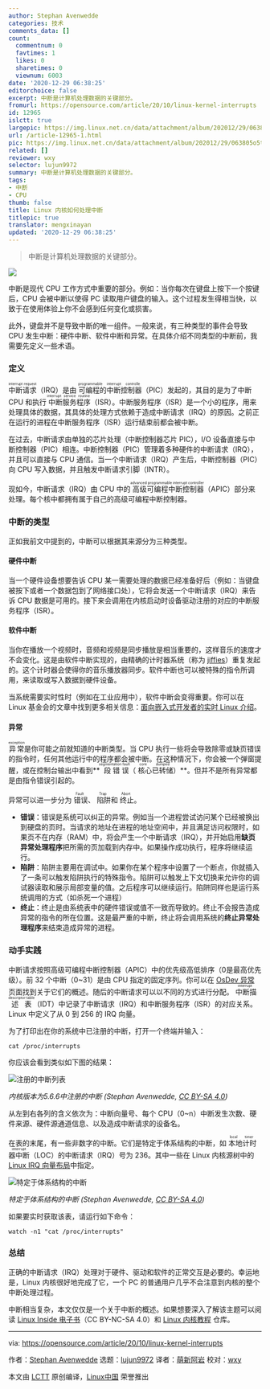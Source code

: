 ```yaml
---
author: Stephan Avenwedde
categories: 技术
comments_data: []
count:
  commentnum: 0
  favtimes: 1
  likes: 0
  sharetimes: 0
  viewnum: 6003
date: '2020-12-29 06:38:25'
editorchoice: false
excerpt: 中断是计算机处理数据的关键部分。
fromurl: https://opensource.com/article/20/10/linux-kernel-interrupts
id: 12965
islctt: true
largepic: https://img.linux.net.cn/data/attachment/album/202012/29/063805o5taf82ftgz85e22.jpg
url: /article-12965-1.html
pic: https://img.linux.net.cn/data/attachment/album/202012/29/063805o5taf82ftgz85e22.jpg.thumb.jpg
related: []
reviewer: wxy
selector: lujun9972
summary: 中断是计算机处理数据的关键部分。
tags:
- 中断
- CPU
thumb: false
title: Linux 内核如何处理中断
titlepic: true
translator: mengxinayan
updated: '2020-12-29 06:38:25'
---
```



> 
> 中断是计算机处理数据的关键部分。
> 
> 
> 


![](/data/attachment/album/202012/29/063805o5taf82ftgz85e22.jpg)


中断是现代 CPU 工作方式中重要的部分。例如：当你每次在键盘上按下一个按键后，CPU 会被中断以使得 PC 读取用户键盘的输入。这个过程发生得相当快，以致于在使用体验上你不会感到任何变化或损害。


此外，键盘并不是导致中断的唯一组件。一般来说，有三种类型的事件会导致 CPU 发生中断：硬件中断、软件中断和异常。在具体介绍不同类型的中断前，我需要先定义一些术语。


### 定义


<ruby> 中断请求 <rt>  interrupt request </rt></ruby>（IRQ）是由<ruby> 可编程的中断控制器 <rt>  programmable interrupt controlle </rt></ruby>（PIC）发起的，其目的是为了中断 CPU 和执行<ruby> 中断服务程序 <rt>  interrupt service routine </rt></ruby>（ISR）。中断服务程序（ISR）是一个小的程序，用来处理具体的数据，其具体的处理方式依赖于造成中断请求（IRQ）的原因。之前正在运行的进程在中断服务程序（ISR）运行结束前都会被中断。


在过去，中断请求由单独的芯片处理（中断控制器芯片 PIC），I/O 设备直接与中断控制器（PIC）相连。中断控制器（PIC）管理着多种硬件的中断请求（IRQ），并且可以直接与 CPU 通信。当一个中断请求（IRQ）产生后，中断控制器（PIC）向 CPU 写入数据，并且触发中断请求引脚（INTR）。


现如今，中断请求（IRQ）由 CPU 中的<ruby> 高级可编程中断控制器 <rt>  advanced programmable interrupt controller </rt></ruby>（APIC）部分来处理。每个核中都拥有属于自己的高级可编程中断控制器。


### 中断的类型


正如我前文中提到的，中断可以根据其来源分为三种类型。


#### 硬件中断


当一个硬件设备想要告诉 CPU 某一需要处理的数据已经准备好后（例如：当键盘被按下或者一个数据包到了网络接口处），它将会发送一个中断请求（IRQ）来告诉 CPU 数据是可用的。接下来会调用在内核启动时设备驱动注册的对应的中断服务程序（ISR）。


#### 软件中断


当你在播放一个视频时，音频和视频是同步播放是相当重要的，这样音乐的速度才不会变化。这是由软件中断实现的，由精确的计时器系统（称为 [jiffies](https://elinux.org/Kernel_Timer_Systems)）重复发起的。这个计时器会使得你的音乐播放器同步。软件中断也可以被特殊的指令所调用，来读取或写入数据到硬件设备。


当系统需要实时性时（例如在工业应用中），软件中断会变得重要。你可以在 Linux 基金会的文章中找到更多相关信息：[面向嵌入式开发者的实时 Linux 介绍](https://www.linuxfoundation.org/blog/2013/03/intro-to-real-time-linux-for-embedded-developers/)。


#### 异常


<ruby> 异常 <rt>  exception </rt></ruby>是你可能之前就知道的中断类型。当 CPU 执行一些将会导致除零或缺页错误的指令时，任何其他运行中的程序都会被中断。在这种情况下，你会被一个弹窗提醒，或在控制台输出中看到\*\*<ruby> 段错误 <rt>  segmentation fault </rt></ruby>（<ruby> 核心已转储 <rt>  core dumped </rt></ruby>）\*\*。但并不是所有异常都是由指令错误引起的。


异常可以进一步分为<ruby> 错误 <rt>  Fault </rt></ruby>、<ruby> 陷阱 <rt>  Trap </rt></ruby>和<ruby> 终止 <rt>  Abort </rt></ruby>。


* **错误**：错误是系统可以纠正的异常。例如当一个进程尝试访问某个已经被换出到硬盘的页时。当请求的地址在进程的地址空间中，并且满足访问权限时，如果页不在内存（RAM）中，将会产生一个中断请求（IRQ），并开始启用**缺页异常处理程序**把所需的页加载到内存中。如果操作成功执行，程序将继续运行。
* **陷阱**：陷阱主要用在调试中。如果你在某个程序中设置了一个断点，你就插入了一条可以触发陷阱执行的特殊指令。陷阱可以触发上下文切换来允许你的调试器读取和展示局部变量的值。之后程序可以继续运行。陷阱同样也是运行系统调用的方式（如杀死一个进程）
* **终止**：终止是由系统表中的硬件错误或值不一致而导致的。终止不会报告造成异常的指令的所在位置。这是最严重的中断，终止将会调用系统的**终止异常处理程序**来结束造成异常的进程。


### 动手实践


中断请求按照高级可编程中断控制器（APIC）中的优先级高低排序（0是最高优先级）。前 32 个中断（0~31）是由 CPU 指定的固定序列。你可以在 [OsDev 异常](https://wiki.osdev.org/Exceptions) 页面找到关于它们的概述。随后的中断请求可以以不同的方式进行分配。<ruby> 中断描述表 <rt>  interrupt descriptor table </rt></ruby>（IDT）中记录了中断请求（IRQ）和中断服务程序（ISR）的对应关系。Linux 中定义了从 0 到 256 的 IRQ 向量。


为了打印出在你的系统中已注册的中断，打开一个终端并输入：



```
cat /proc/interrupts

```

你应该会看到类似如下图的结果：


![注册的中断列表](/data/attachment/album/202012/29/063827i0teo4lpxi6rveed.png "Registered interrupts list")


*内核版本为5.6.6中注册的中断 (Stephan Avenwedde, [CC BY-SA 4.0](https://creativecommons.org/licenses/by-sa/4.0/))*


从左到右各列的含义依次为：中断向量号、每个 CPU（0~n）中断发生次数、硬件来源、硬件源通道信息、以及造成中断请求的设备名。


在表的末尾，有一些非数字的中断。它们是特定于体系结构的中断，如<ruby> 本地计时器中断 <rt>  local timer interrupt </rt></ruby>（LOC）的中断请求（IRQ）号为 236。其中一些在 Linux 内核源树中的[Linux IRQ 向量布局](https://github.com/torvalds/linux/blob/master/arch/x86/include/asm/irq_vectors.h)中指定。


![特定于体系结构的中断](/data/attachment/album/202012/29/063827dnvkcchkcjvyvaav.png "Architecture-specific interrupts")


*特定于体系结构的中断 (Stephan Avenwedde, [CC BY-SA 4.0](https://creativecommons.org/licenses/by-sa/4.0/))*


如果要实时获取该表，请运行如下命令：



```
watch -n1 "cat /proc/interrupts"

```

### 总结


正确的中断请求（IRQ）处理对于硬件、驱动和软件的正常交互是必要的。幸运地是，Linux 内核很好地完成了它，一个 PC 的普通用户几乎不会注意到内核的整个中断处理过程。


中断相当复杂，本文仅仅是一个关于中断的概述。如果想要深入了解该主题可以阅读 [Linux Inside 电子书](https://0xax.gitbooks.io/linux-insides/content/Interrupts/)（CC BY-NC-SA 4.0）和 [Linux 内核教程](https://linux-kernel-labs.github.io/refs/heads/master/lectures/interrupts.html#) 仓库。




---


via: <https://opensource.com/article/20/10/linux-kernel-interrupts>


作者：[Stephan Avenwedde](https://opensource.com/users/hansic99) 选题：[lujun9972](https://github.com/lujun9972) 译者：[萌新阿岩](https://github.com/mengxinayan) 校对：[wxy](https://github.com/wxy)


本文由 [LCTT](https://github.com/LCTT/TranslateProject) 原创编译，[Linux中国](https://linux.cn/) 荣誉推出